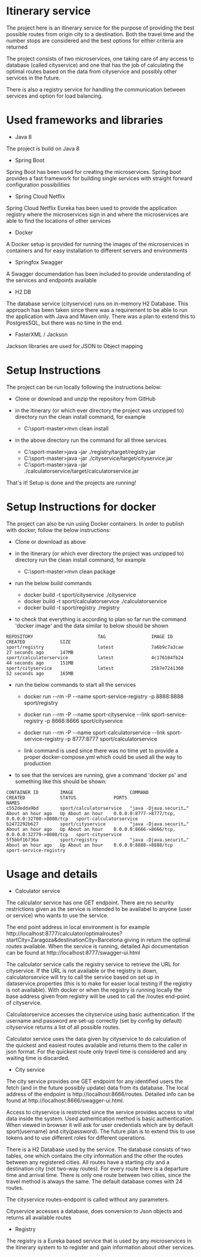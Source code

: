 # Itinerary service

The project here is an itinerary service for the purpose of providing the best possible routes from origin city to a destination. Both the travel time and the number stops are considered and the best options for either criteria are returned

The project consists of two microservices, one taking care of any access to database (called cityservice) and one that has the job of calculating the optimal routes based on the data from cityservice and possibly other services in the future.

There is also a registry service for handling the communication between services and option for load balancing.

# Used frameworks and libraries

- Java 8

The project is build on Java 8

- Spring Boot

Spring Boot has been used for creating the microservices. Spring boot provides a fast framework for building single services with straight forward configuration possibilities

- Spring Cloud Netflix

Spring Cloud Netflix Eureka has been used to provide the application registry where the microservices sign in and where the microservices are able to find the locations of other services

- Docker

A Docker setup is provided for running the images of the microservices in containers and for easy installation to different servers and environments

- Springfox Swagger

A Swagger documendation has been included to provide understanding of the services and endpoints available

- H2 DB

The database service (cityservice) runs on in-memory H2 Database. This approach has been taken since there was a requirement to be able to run the application with Java and Maven only. There was a plan to extend this to PostgresSQL, but there was no time in the end.

- FasterXML / Jackson

Jackson libraries are used for JSON to Object mapping

# Setup Instructions

The project can be run locally following the instructions below:

- Clone or download and unzip the repository from GitHub

- in the itinerary (or which ever directory the project was unzipped to) directory run the clean install command, for example
  - C:\sport-master>mvn clean install
  
- in the above directory run the command for all three services
  - C:\sport-master>java -jar ./registry/target/registry.jar
  - C:\sport-master>java -jar ./cityservice/target/cityservice.jar
  - C:\sport-master>java -jar ./calculatorservice/target/calculatorservice.jar
  
That's it! Setup is done and the projects are running!

# Setup Instructions for docker

The project can also be run using Docker containers. In order to publish with docker, follow the below instructions:

- Clone or download as above

- in the itinerary (or which ever directory the project was unzipped to) directory run the clean install command, for example
  - C:\sport-master>mvn clean package
  
- run the below build commands
  - docker build -t sport/cityservice ./cityservice
  - docker build -t sport/calculatorservice ./calculatorservice
  - docker build -t sport/registry ./registry
  
- to check that everything is according to plan so far run the command 'docker image' and the data similar to below should be shown

```
REPOSITORY                        TAG                 IMAGE ID            CREATED             SIZE
sport/registry                    latest              7a6b9c7a3cae        27 seconds ago      147MB
sport/calculatorservice           latest              4c176184fb24        44 seconds ago      151MB
sport/cityservice                 latest              25b7e7241360        52 seconds ago      165MB
```

- run the below commands to start all the services
  - docker run --rm -P --name sport-service-registry -p 8888:8888 sport/registry
  - docker run --rm -P --name sport-cityservice --link sport-service-registry -p 8666:8666 sport/cityservice
  - docker run --rm -P --name sport-calculatorservice --link sport-service-registry -p 8777:8777 sport/calculatorservice
  
  - link command is used since there was no time yet to provide a proper docker-compose.yml which could be used all the way to production
  
- to see that the services are running, give a command 'docker ps' and something like this should be shown:

```
CONTAINER ID        IMAGE                     COMMAND                  CREATED             STATUS              PORTS                                             NAMES
c552dedda9bd        sport/calculatorservice   "java -Djava.securit…"   About an hour ago   Up About an hour    0.0.0.0:8777->8777/tcp, 0.0.0.0:32780->8080/tcp   sport-calculatorservice
b2472292b627        sport/cityservice         "java -Djava.securit…"   About an hour ago   Up About an hour    0.0.0.0:8666->8666/tcp, 0.0.0.0:32779->8080/tcp   sport-cityservice
5f5bbf16736a        sport/registry            "java -Djava.securit…"   About an hour ago   Up About an hour    0.0.0.0:8888->8888/tcp                            sport-service-registry

```

# Usage and details

- Calculator service

The calculator service has one GET endpoint. There are no security restrictions given as the service is intended to be availabel to anyone (user or service) who wants to use the service.

The end point address in local environment is for example http://localhost:8777/calculator/optimalroutes?startCity=Zaragoza&destinationCity=Barcelona giving in return the optimal routes available. When the service is running, detailed Api documentation can be found at http://localhost:8777/swagger-ui.html

The calculator service calls the registry service to retrieve the URL for cityservice. If the URL is not available or the registry is down, calculatorservice will try to call the service based on set up in dataservice.properties (this is to make for easier local testing if the registry is not available). With docker or when the registry is running locally the base address given from registry will be used to call the /routes end-point of cityservice.

Calculatorservice accesses the cityservice using basic authentication. If the username and password are set-up correctly (set by config by default) cityservice returns a list of all possible routes.

Calculator service uses the data given by cityservice to do calculation of the quickest and easiest routes available and returns them to the caller in json format. For the quickest route only travel time is considered and any waiting time is discarded.

- City service

The city service provides one GET endpoint for any identified users the fetch (and in the future possibly update) data from its database. The local address of the endpoint is http://localhost:8666/routes. Detailed info can be found at http://localhost:8666/swagger-ui.html.

Access to cityservice is restricted since the service provides access to vital data inside the system. Used authentication method is basic authentication. When viewed in browser it will ask for user credentials which are by default sport(username) and city(password). The future plan is to extend this to use tokens and to use different roles for different operations.

There is a H2 Database used by the service. The database consists of two tables, one which contains the city information and the other the routes between any registered cities. All routes have a starting city and a destination city (not two-way routes). For every route there is a departure time and arrival time. There is only one route between two cities, since the travel method is always the same. The default database comes with 24 routes.

The cityservice routes-endpoint is called without any parameters.

Cityservice accesses a database, does conversion to Json objects and returns all available routes
  
- Registry

The registry is a Eureka based service that is used by any microservices in the itinerary system to to register and gain information about other services.

